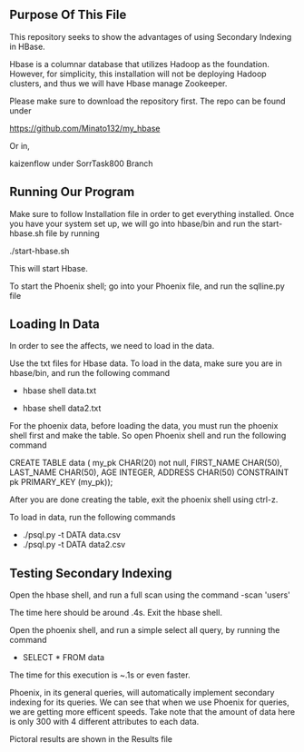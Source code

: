 **Purpose Of This File**
---------------------------

  This repository seeks to show the advantages of using Secondary Indexing in HBase.

  Hbase is a columnar database that utilizes Hadoop as the foundation. However, for simplicity, this installation will not
be deploying Hadoop clusters, and thus we will have Hbase manage Zookeeper.

Please make sure to download the repository first. The repo can be found under

https://github.com/Minato132/my_hbase

Or in, 

kaizenflow under SorrTask800 Branch


**Running Our Program**
---
Make sure to follow Installation file in order to get everything installed. Once you have your
system set up, we will go into hbase/bin and run the start-hbase.sh file by running

./start-hbase.sh


This will start Hbase. 


To start the Phoenix shell; go into your Phoenix file, and run the sqlline.py file

**Loading In Data**
---
In order to see the affects, we need to load in the data.

Use the txt files for Hbase data. To load in the data, make sure you are in hbase/bin, and run the following command

  - hbase shell data.txt
  
  - hbase shell data2.txt


For the phoenix data, before loading the data, you must run the phoenix shell first and make the table. 
So open Phoenix shell and run the following command

CREATE TABLE data (
  my_pk CHAR(20) not null,
  FIRST_NAME CHAR(50),
  LAST_NAME CHAR(50), 
  AGE INTEGER,
  ADDRESS CHAR(50)
  CONSTRAINT pk PRIMARY_KEY (my_pk));


After you are done creating the table, exit the phoenix shell using ctrl-z. 

To load in data, run the following commands

  - ./psql.py -t DATA data.csv
  - ./psql.py -t DATA data2.csv


**Testing Secondary Indexing**
---
Open the hbase shell, and run a full scan using the command
  -scan 'users'

The time here should be around .4s. Exit the hbase shell.

Open the phoenix shell, and run a simple select all query, by running the command
  - SELECT * FROM data

The time for this execution is ~.1s or even faster. 

Phoenix, in its general queries, will automatically implement secondary indexing for its queries.
We can see that when we use Phoenix for queries, we are getting more efficent speeds. Take note 
that the amount of data here is only 300 with 4 different attributes to each data. 

Pictoral results are shown in the Results file
  
